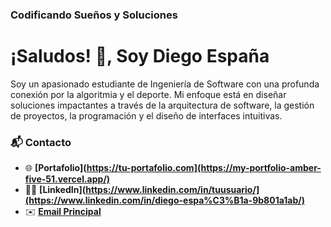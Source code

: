 ### **Codificando Sueños y Soluciones**
# ¡Saludos! 👋, Soy Diego España
Soy un apasionado estudiante de Ingeniería de Software con una profunda conexión por la algoritmia y el deporte. Mi enfoque está en diseñar soluciones impactantes a través de la arquitectura de software, la gestión de proyectos, la programación y el diseño de interfaces intuitivas.

### 📬 **Contacto**
- 🌐 **[Portafolio](https://tu-portafolio.com](https://my-portfolio-amber-five-51.vercel.app/)**
- 👨‍💼 **[LinkedIn](https://www.linkedin.com/in/tuusuario/](https://www.linkedin.com/in/diego-espa%C3%B1a-9b801a1ab/)**
- ✉️ **[Email Principal](mailto:dalejo.espana@gmail.com)**
